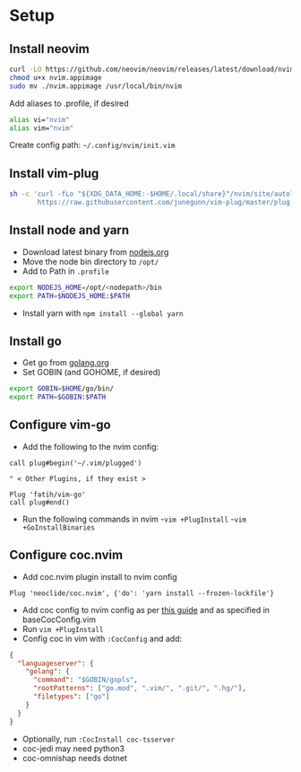 # Setup
## Install neovim
```sh
curl -LO https://github.com/neovim/neovim/releases/latest/download/nvim.appimage
chmod u+x nvim.appimage
sudo mv ./nvim.appimage /usr/local/bin/nvim
```

Add aliases to .profile, if desired
```sh
alias vi="nvim"
alias vim="nvim"
```

Create config path: `~/.config/nvim/init.vim`

## Install vim-plug
```sh
sh -c 'curl -fLo "${XDG_DATA_HOME:-$HOME/.local/share}"/nvim/site/autoload/plug.vim --create-dirs \
       https://raw.githubusercontent.com/junegunn/vim-plug/master/plug.vim'
```


## Install node and yarn
- Download latest binary from [nodejs.org](https://nodejs.org/en/download)
- Move the node bin directory to `/opt/`
- Add to Path in `.profile`
```sh
export NODEJS_HOME=/opt/<nodepath>/bin
export PATH=$NODEJS_HOME:$PATH
```
- Install yarn with `npm install --global yarn`


## Install go
- Get go from [golang.org](https://golang.org/dl/)
- Set GOBIN (and GOHOME, if desired)
```sh
export GOBIN=$HOME/go/bin/
export PATH=$GOBIN:$PATH
```

## Configure vim-go
- Add the following to the nvim config:
```
call plug#begin('~/.vim/plugged')

" < Other Plugins, if they exist >

Plug 'fatih/vim-go'
call plug#end()
```
- Run the following commands in nvim
	-`vim +PlugInstall`
	-`vim +GoInstallBinaries`

## Configure coc.nvim
- Add coc.nvim plugin install to nvim config
```
Plug 'neoclide/coc.nvim', {'do': 'yarn install --frozen-lockfile'}
```
- Add coc config to nvim config as per [this guide](https://octetz.com/docs/2019/2019-04-24-vim-as-a-go-ide/) and as specified in baseCocConfig.vim
- Run `vim +PlugInstall`
- Config coc in vim with `:CocConfig` and add:
```json
{
  "languageserver": {
    "golang": {
      "command": "$GOBIN/gopls",
      "rootPatterns": ["go.mod", ".vim/", ".git/", ".hg/"],
      "filetypes": ["go"]
    }
  }
}
```
- Optionally, run `:CocInstall coc-tsserver` 
- coc-jedi may need python3
- coc-omnishap needs dotnet
